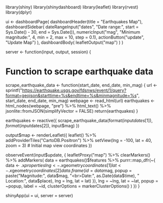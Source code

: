 
library(shiny)
library(shinydashboard)
library(leaflet)
library(rvest)
library(dplyr)


ui <- dashboardPage(
  dashboardHeader(title = "Earthquakes Map"),
  dashboardSidebar(
    dateRangeInput("dates", "Date range:",
                   start = Sys.Date() - 30, end = Sys.Date()),
    numericInput("mag", "Minimum magnitude:", 4, min = 2, max = 10, step = 0.1),
    actionButton("update", "Update Map")
  ),
  dashboardBody(
    leafletOutput("map")
  )
)


server <- function(input, output, session) {
  
  # Function to scrape earthquake data
  scrape_earthquake_data <- function(start_date, end_date, min_mag) {
    url <- sprintf("https://earthquake.usgs.gov/fdsnws/event/1/query?format=geojson&starttime=%s&endtime=%s&minmagnitude=%s",
                   start_date, end_date, min_mag)
    webpage <- read_html(url)
    earthquakes <- html_nodes(webpage, "pre") %>%
      html_text() %>%
      jsonlite::fromJSON(simplifyVector = FALSE)
    return(earthquakes)
  }
  

  earthquakes <- reactive({
    scrape_earthquake_data(format(input$dates[1]), format(input$dates[2]), input$mag)
  })
  

  output$map <- renderLeaflet({
    leaflet() %>%
      addProviderTiles("CartoDB.Positron") %>%
      setView(lng = -100, lat = 40, zoom = 3)  # Initial map view coordinates
  })
  

  observeEvent(input$update, {
    leafletProxy("map") %>%
      clearMarkers() %>%
      addMarkers(
        data = earthquakes()$features %>% 
          purrr::map_dfr(~{
            data <- .x$properties
            lng <- .x$geometry$coordinates[1]
            lat <- .x$geometry$coordinates[2]
            data.frame(id = data$mag, popup = paste("Magnitude:", data$mag, "<br>Date:", as.Date(data$time), "<br>Location:", data$place), lng = lng, lat = lat)
          }),
        lng = ~lng,
        lat = ~lat,
        popup = ~popup,
        label = ~id,
        clusterOptions = markerClusterOptions()
      )
  })
}

shinyApp(ui = ui, server = server)
